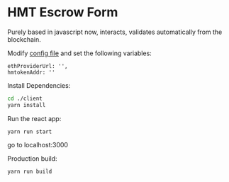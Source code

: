 # HMT Escrow Form
Purely based in javascript now, interacts, validates automatically from the blockchain.

Modify [config file](client/src/config.js) and set the following variables:
```
ethProviderUrl: '',
hmtokenAddr: ''
```

Install Dependencies:
```bash
cd ./client
yarn install
```


Run the react app:
```
yarn run start
```

go to localhost:3000

Production build:
```
yarn run build
```
